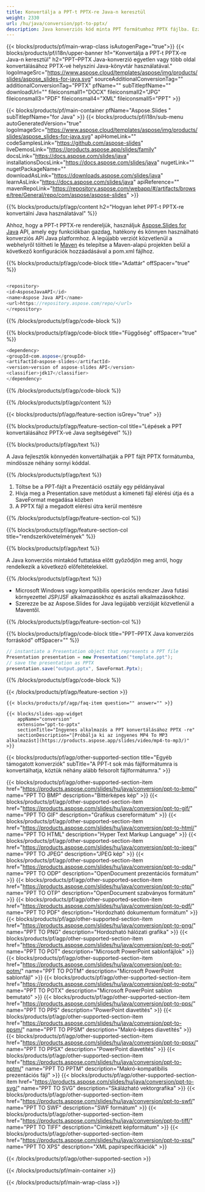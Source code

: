 ```yaml
---
title: Konvertálja a PPT-t PPTX-re Java-n keresztül
weight: 2330
url: /hu/java/conversion/ppt-to-pptx/ 
description: Java konverziós kód minta PPT formátumhoz PPTX fájlba. Ezzel a példakóddal PowerPoint és OpenOffice prezentációkat exportálhat PPTX-be bármely webes vagy asztali Java alapú alkalmazáson belül.
---
```


{{< blocks/products/pf/main-wrap-class isAutogenPage="true">}}
{{< blocks/products/pf/i18n/upper-banner h1="Konvertálja a PPT-t PPTX-re Java-n keresztül" h2="PPT–PPTX Java-konverzió egyetlen vagy több oldal konvertálásához PPTX-vé helyszíni Java-könyvtár használatával." logoImageSrc="https://www.aspose.cloud/templates/aspose/img/products/slides/aspose_slides-for-java.svg" sourceAdditionalConversionTag="" additionalConversionTag="PPTX" pfName="" subTitlepfName="" downloadUrl="" fileiconsmall1="DOCX" fileiconsmall2="JPG" fileiconsmall3="PDF" fileiconsmall4="XML" fileiconsmall5="PPT" >}}

{{< blocks/products/pf/main-container pfName="Aspose.Slides " subTitlepfName="for Java" >}}
{{< blocks/products/pf/i18n/sub-menu autoGeneratedVersion="true" logoImageSrc="https://www.aspose.cloud/templates/aspose/img/products/slides/aspose_slides-for-java.svg" apiHomeLink="" codeSamplesLink="https://github.com/aspose-slides" liveDemosLink="https://products.aspose.app/slides/family" docsLink="https://docs.aspose.com/slides/java" installationsDocsLink="https://docs.aspose.com/slides/java" nugetLink="" nugetPackageName="" downloadAsLink="https://downloads.aspose.com/slides/java" learnAsLink="https://docs.aspose.com/slides/java" apiReference="" mavenRepoLink="https://repository.aspose.com/webapp/#/artifacts/browse/tree/General/repo/com/aspose/aspose-slides" >}}

{{% blocks/products/pf/agp/content h2="Hogyan lehet PPT-t PPTX-re konvertálni Java használatával" %}}

 Ahhoz, hogy a PPT-t PPTX-re rendereljük, használjuk
 [Aspose.Slides for Java](https://products.aspose.com/slides/hu/java)
 API, amely egy funkciókban gazdag, hatékony és könnyen használható konverziós API Java platformhoz. A legújabb verziót közvetlenül a webhelyről töltheti le
 [Maven](https://repository.aspose.com/webapp/#/artifacts/browse/tree/General/repo/com/aspose/aspose-slides)
 és telepítse a Maven-alapú projekten belül a következő konfigurációk hozzáadásával a pom.xml fájlhoz.

{{% blocks/products/pf/agp/code-block title="Adattár" offSpacer="true" %}}

```cs

<repository>
<id>AsposeJavaAPI</id>
<name>Aspose Java API</name>
<url>https://repository.aspose.com/repo/</url>
</repository>

```

{{% /blocks/products/pf/agp/code-block %}}

{{% blocks/products/pf/agp/code-block title="Függőség" offSpacer="true" %}}

```cs
<dependency>
<groupId>com.aspose</groupId>
<artifactId>aspose-slides</artifactId>
<version>version of aspose-slides API</version>
<classifier>jdk17</classifier>
</dependency>

```

{{% /blocks/products/pf/agp/code-block %}}

{{% /blocks/products/pf/agp/content %}}

{{< blocks/products/pf/agp/feature-section isGrey="true" >}}

{{% blocks/products/pf/agp/feature-section-col title="Lépések a PPT konvertálásához PPTX-vé Java segítségével" %}}

{{% blocks/products/pf/agp/text %}}

 A Java fejlesztők könnyedén konvertálhatják a PPT fájlt PPTX formátumba, mindössze néhány sornyi kóddal.

{{% /blocks/products/pf/agp/text %}}

1. Töltse be a PPT-fájlt a Prezentáció osztály egy példányával
1. Hívja meg a Presentation.save metódust a kimeneti fájl elérési útja és a SaveFormat megadása közben
1. A PPTX fájl a megadott elérési útra kerül mentésre

{{% /blocks/products/pf/agp/feature-section-col %}}

{{% blocks/products/pf/agp/feature-section-col title="rendszerkövetelmények" %}}

{{% blocks/products/pf/agp/text %}}

 A Java konverziós mintakód futtatása előtt győződjön meg arról, hogy rendelkezik a következő előfeltételekkel.

{{% /blocks/products/pf/agp/text %}}

- Microsoft Windows vagy kompatibilis operációs rendszer Java futási környezettel JSP/JSF alkalmazásokhoz és asztali alkalmazásokhoz.
- Szerezze be az Aspose.Slides for Java legújabb verzióját közvetlenül a Maventől.

{{% /blocks/products/pf/agp/feature-section-col %}}

{{% blocks/products/pf/agp/code-block title="PPT–PPTX Java konverziós forráskód" offSpacer="" %}}

```cs
// instantiate a Presentation object that represents a PPT file
Presentation presentation = new Presentation("template.ppt");
// save the presentation as PPTX
presentation.save("output.pptx", SaveFormat.Pptx);   

```

{{% /blocks/products/pf/agp/code-block %}}

{{< /blocks/products/pf/agp/feature-section >}}

    {{< blocks/products/pf/agp/faq-item question="" answer="" >}}
 

<!-- aboutfile Starts -->

<!-- aboutfile Ends -->

    {{< blocks/slides-app-widget 
        appName="conversion"
        extension="ppt-to-pptx"
        sectionTitle="Ingyenes alkalmazás a PPT konvertálásához PPTX -re" 
        sectionDescription="[Próbálja ki az ingyenes MP4 To MP3 alkalmazást](https://products.aspose.app/slides/video/mp4-to-mp3/)" 
    >}}
    
{{< blocks/products/pf/agp/other-supported-section title="Egyéb támogatott konverziók" subTitle="A PPT-t sok más fájlformátumra is konvertálhatja, köztük néhány alább felsorolt ​​fájlformátumra." >}}

{{< blocks/products/pf/agp/other-supported-section-item href="https://products.aspose.com/slides/hu/java/conversion/ppt-to-bmp/" name="PPT TO BMP" description="Bittérképes kép" >}}
{{< blocks/products/pf/agp/other-supported-section-item href="https://products.aspose.com/slides/hu/java/conversion/ppt-to-gif/" name="PPT TO GIF" description="Grafikus csereformátum" >}}
{{< blocks/products/pf/agp/other-supported-section-item href="https://products.aspose.com/slides/hu/java/conversion/ppt-to-html/" name="PPT TO HTML" description="Hyper Text Markup Language" >}}
{{< blocks/products/pf/agp/other-supported-section-item href="https://products.aspose.com/slides/hu/java/conversion/ppt-to-jpeg/" name="PPT TO JPEG" description="JPEG kép" >}}
{{< blocks/products/pf/agp/other-supported-section-item href="https://products.aspose.com/slides/hu/java/conversion/ppt-to-odp/" name="PPT TO ODP" description="OpenDocument prezentációs formátum" >}}
{{< blocks/products/pf/agp/other-supported-section-item href="https://products.aspose.com/slides/hu/java/conversion/ppt-to-otp/" name="PPT TO OTP" description="OpenDocument szabványos formátum" >}}
{{< blocks/products/pf/agp/other-supported-section-item href="https://products.aspose.com/slides/hu/java/conversion/ppt-to-pdf/" name="PPT TO PDF" description="Hordozható dokumentum formátum" >}}
{{< blocks/products/pf/agp/other-supported-section-item href="https://products.aspose.com/slides/hu/java/conversion/ppt-to-png/" name="PPT TO PNG" description="Hordozható hálózati grafika" >}}
{{< blocks/products/pf/agp/other-supported-section-item href="https://products.aspose.com/slides/hu/java/conversion/ppt-to-pot/" name="PPT TO POT" description="Microsoft PowerPoint sablonfájlok" >}}
{{< blocks/products/pf/agp/other-supported-section-item href="https://products.aspose.com/slides/hu/java/conversion/ppt-to-potm/" name="PPT TO POTM" description="Microsoft PowerPoint sablonfájl" >}}
{{< blocks/products/pf/agp/other-supported-section-item href="https://products.aspose.com/slides/hu/java/conversion/ppt-to-potx/" name="PPT TO POTX" description="Microsoft PowerPoint sablon bemutató" >}}
{{< blocks/products/pf/agp/other-supported-section-item href="https://products.aspose.com/slides/hu/java/conversion/ppt-to-pps/" name="PPT TO PPS" description="PowerPoint diavetítés" >}}
{{< blocks/products/pf/agp/other-supported-section-item href="https://products.aspose.com/slides/hu/java/conversion/ppt-to-ppsm/" name="PPT TO PPSM" description="Makró-képes diavetítés" >}}
{{< blocks/products/pf/agp/other-supported-section-item href="https://products.aspose.com/slides/hu/java/conversion/ppt-to-ppsx/" name="PPT TO PPSX" description="PowerPoint diavetítés" >}}
{{< blocks/products/pf/agp/other-supported-section-item href="https://products.aspose.com/slides/hu/java/conversion/ppt-to-pptm/" name="PPT TO PPTM" description="Makró-kompatibilis prezentációs fájl" >}}
{{< blocks/products/pf/agp/other-supported-section-item href="https://products.aspose.com/slides/hu/java/conversion/ppt-to-svg/" name="PPT TO SVG" description="Skálázható vektorgrafika" >}}
{{< blocks/products/pf/agp/other-supported-section-item href="https://products.aspose.com/slides/hu/java/conversion/ppt-to-swf/" name="PPT TO SWF" description="SWF formátum" >}}
{{< blocks/products/pf/agp/other-supported-section-item href="https://products.aspose.com/slides/hu/java/conversion/ppt-to-tiff/" name="PPT TO TIFF" description="Címkézett képformátum" >}}
{{< blocks/products/pf/agp/other-supported-section-item href="https://products.aspose.com/slides/hu/java/conversion/ppt-to-xps/" name="PPT TO XPS" description="XML papírspecifikációk" >}}

{{< /blocks/products/pf/agp/other-supported-section >}}

{{< /blocks/products/pf/main-container >}}
    
{{< /blocks/products/pf/main-wrap-class >}}